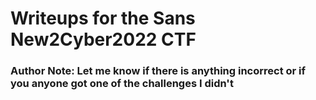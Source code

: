 # Writeups for the Sans New2Cyber2022 CTF

### Author Note: Let me know if there is anything incorrect or if you anyone got one of the challenges I didn't

